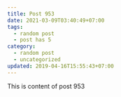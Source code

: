 ```yaml
---
title: Post 953
date: 2021-03-09T03:40:49+07:00
tags:
  - random post
  - post has 5
category:
  - random post
  - uncategorized
updated: 2019-04-16T15:55:43+07:00
---
```

This is content of post 953